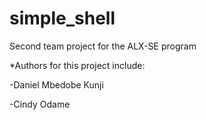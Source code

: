 # simple_shell
Second team project for the ALX-SE program

*Authors for this project include:

-Daniel Mbedobe Kunji

-Cindy Odame
